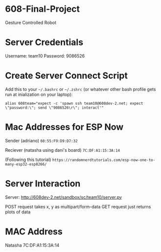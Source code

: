 # 608-Final-Project
Gesture Controlled Robot

# Server Credentials
Username: team10
Password: 9086526

# Create Server Connect Script
Add this to your `~/.bashrc` or `~/.zshrc` (or whatever other bash profile gets run at inialization on your laptop):
```
alias 608team="expect -c 'spawn ssh team10@608dev-2.net; expect \"password:\"; send \"9086526\r\"; interact'"
```

# Mac Addresses for ESP Now
Sender (adriano) `60:55:F9:D9:D7:32`

Reciever (natasha using dani's board) `7C:DF:A1:15:3A:14`

(Following this tutorial)
`https://randomnerdtutorials.com/esp-now-one-to-many-esp32-esp8266/`

# Server Interaction
Server: http://608dev-2.net/sandbox/sc/team10/server.py

POST request takes x, y as multipart/form-data
GET request just returns plots of data

# MAC Address

Natasha
7C:DF:A1:15:3A:14
